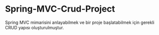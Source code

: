 # Spring-MVC-Crud-Project

Spring MVC mimarisini anlayabilmek ve bir proje başlatabilmek için gerekli CRUD yapısı oluşturulmuştur.

